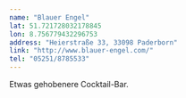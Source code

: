 ```yaml
---
name: "Blauer Engel"
lat: 51.721728032178845 
lon: 8.756779432296753
address: "Heierstraße 33, 33098 Paderborn"
link: "http://www.blauer-engel.com/"
tel: "05251/8785533"
---
```

Etwas gehobenere Cocktail-Bar.

